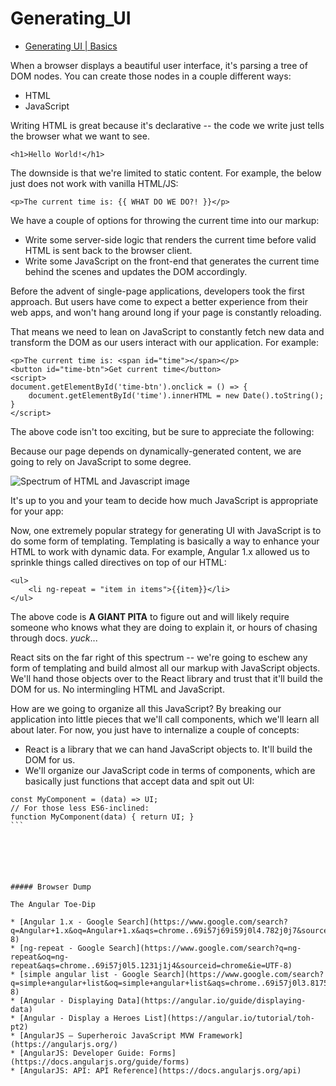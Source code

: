 # Generating_UI 
* [Generating UI | Basics](http://learn.codingdojo.com/m/19/4884/23689)

When a browser displays a beautiful user interface, it's parsing a tree of DOM nodes. You can create those nodes in a couple different ways:

* HTML
* JavaScript


Writing HTML is great because it's declarative -- the code we write just tells the browser what we want to see.

`<h1>Hello World!</h1>`

The downside is that we're limited to static content. For example, the below just does not work with vanilla HTML/JS:

`<p>The current time is: {{ WHAT DO WE DO?! }}</p>`

We have a couple of options for throwing the current time into our markup:

* Write some server-side logic that renders the current time before valid HTML is sent back to the browser client.
* Write some JavaScript on the front-end that generates the current time behind the scenes and updates the DOM accordingly.

Before the advent of single-page applications, developers took the first approach. But users have come to expect a better experience from their web apps, and won't hang around long if your page is constantly reloading.

That means we need to lean on JavaScript to constantly fetch new data and transform the DOM as our users interact with our application. For example:

```
<p>The current time is: <span id="time"></span></p>
<button id="time-btn">Get current time</button>
<script>
document.getElementById('time-btn').onclick = () => {
    document.getElementById('time').innerHTML = new Date().toString();
}
</script>
```

The above code isn't too exciting, but be sure to appreciate the following:

Because our page depends on dynamically-generated content, we are going to rely on JavaScript to some degree.

![Spectrum of HTML and Javascript image](img/ui_spectrum.png)

It's up to you and your team to decide how much JavaScript is appropriate for your app:

Now, one extremely popular strategy for generating UI with JavaScript is to do some form of templating. Templating is basically a way to enhance your HTML to work with dynamic data. For example, Angular 1.x allowed us to sprinkle things called directives on top of our HTML:

```
<ul>
    <li ng-repeat = "item in items">{{item}}</li>
</ul>
```

The above code is **A GIANT PITA** to figure out and will likely require someone who knows what they are doing to explain it, or hours of chasing through docs. *yuck*...

React sits on the far right of this spectrum -- we're going to eschew any form of templating and build almost all our markup with JavaScript objects. We'll hand those objects over to the React library and trust that it'll build the DOM for us. No intermingling HTML and JavaScript.

How are we going to organize all this JavaScript? By breaking our application into little pieces that we'll call components, which we'll learn all about later. For now, you just have to internalize a couple of concepts:

* React is a library that we can hand JavaScript objects to. It'll build the DOM for us.
* We'll organize our JavaScript code in terms of components, which are basically just functions that accept data and spit out UI:

````
const MyComponent = (data) => UI;
// For those less ES6-inclined:
function MyComponent(data) { return UI; }
```






##### Browser Dump

The Angular Toe-Dip

* [Angular 1.x - Google Search](https://www.google.com/search?q=Angular+1.x&oq=Angular+1.x&aqs=chrome..69i57j69i59j0l4.782j0j7&sourceid=chrome&ie=UTF-8)
* [ng-repeat - Google Search](https://www.google.com/search?q=ng-repeat&oq=ng-repeat&aqs=chrome..69i57j0l5.1231j1j4&sourceid=chrome&ie=UTF-8)
* [simple angular list - Google Search](https://www.google.com/search?q=simple+angular+list&oq=simple+angular+list&aqs=chrome..69i57j0l3.8175j1j4&sourceid=chrome&ie=UTF-8)
* [Angular - Displaying Data](https://angular.io/guide/displaying-data)
* [Angular - Display a Heroes List](https://angular.io/tutorial/toh-pt2)
* [AngularJS — Superheroic JavaScript MVW Framework](https://angularjs.org/)
* [AngularJS: Developer Guide: Forms](https://docs.angularjs.org/guide/forms)
* [AngularJS: API: API Reference](https://docs.angularjs.org/api)
